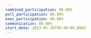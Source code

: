 ```yaml
---
combined_participation: 00.00%
poll_participation: 00.00%
exec_participation: 00.00%
communication: 00.00%
start_date: 2023-05-26T00:00:00.000Z
---
```

